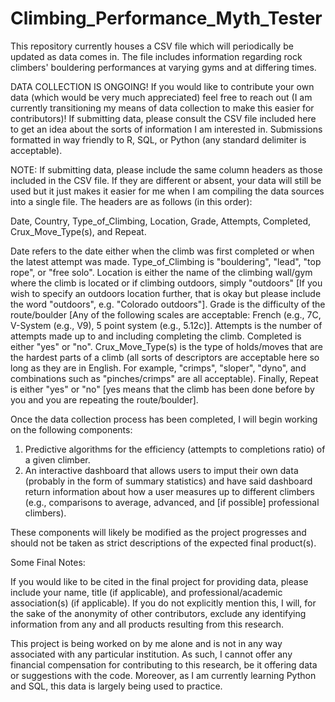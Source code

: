 # Climbing_Performance_Myth_Tester

This repository currently houses a CSV file which will periodically be updated as data comes in. The file includes information regarding rock climbers' bouldering performances at varying gyms and at differing times. 

DATA COLLECTION IS ONGOING! If you would like to contribute your own data (which would be very much appreciated) feel free to reach out (I am currently transitioning my means of data collection to make this easier for contributors)! If submitting data, please consult the CSV file included here to get an idea about the sorts of information I am interested in. Submissions formatted in way friendly to R, SQL, or Python (any standard delimiter is acceptable).

NOTE: If submitting data, please include the same column headers as those included in the CSV file. If they are different or absent, your data will still be used but it just makes it easier for me when I am compiling the data sources into a single file. The headers are as follows (in this order):

Date, Country, Type_of_Climbing, Location, Grade, Attempts, Completed, Crux_Move_Type(s), and Repeat.

Date refers to the date either when the climb was first completed or when the latest attempt was made. Type_of_Climbing is "bouldering", "lead", "top rope", or "free solo". Location is either the name of the climbing wall/gym where the climb is located or if climbing outdoors, simply "outdoors" [If you wish to specify an outdoors location further, that is okay but please include the word "outdoors", e.g. "Colorado outdoors"]. Grade is the difficulty of the route/boulder [Any of the following scales are acceptable: French (e.g., 7C, V-System (e.g., V9), 5 point system (e.g., 5.12c)]. Attempts is the number of attempts made up to and including completing the climb. Completed is either "yes" or "no". Crux_Move_Type(s) is the type of holds/moves that are the hardest parts of a climb (all sorts of descriptors are acceptable here so long as they are in English. For example, "crimps", "sloper", "dyno", and combinations such as "pinches/crimps" are all acceptable). Finally, Repeat is either "yes" or "no" [yes means that the climb has been done before by you and you are repeating the route/boulder]. 

Once the data collection process has been completed, I will begin working on the following components:

1. Predictive algorithms for the efficiency (attempts to completions ratio) of a given climber.
2. An interactive dashboard that allows users to imput their own data (probably in the form of summary statistics) and have said dashboard return 
   information about how a user measures up to different climbers (e.g., comparisons to average, advanced, and [if possible] professional climbers).

These components will likely be modified as the project progresses and should not be taken as strict descriptions of the expected final product(s). 

Some Final Notes:

If you would like to be cited in the final project for providing data, please include your name, title (if applicable), and professional/academic association(s) (if applicable). If you do not explicitly mention this, I will, for the sake of the anonymity of other contributors, exclude any identifying information from any and all products resulting from this research. 

This project is being worked on by me alone and is not in any way associated with any particular institution. As such, I cannot offer any financial compensation for contributing to this research, be it offering data or suggestions with the code. Moreover, as I am currently learning Python and SQL, this data is largely being used to practice.
